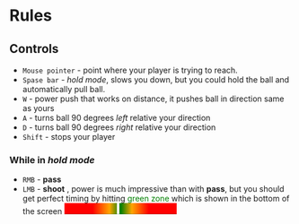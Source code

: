 # Rules

## Controls  

- `Mouse pointer` - point where your player is trying to reach.
- `Spase bar` - *hold mode*, slows you down, but you could hold the ball and automatically pull ball.
- `W` - power push that works on distance, it pushes ball in direction same as yours
- `A` - turns ball 90 degrees *left* relative your direction
- `D` - turns ball 90 degrees *right* relative your direction
- `Shift` - stops your player

### While in *hold mode*  

- `RMB` - **pass**
- `LMB` - **shoot** , power is much impressive than with **pass**, but you should get perfect timing by hitting <font color="green">green zone</font>
 which is shown in the bottom of the screen <img src="./power-shot-bar.png" width="200" height="20">  
  
